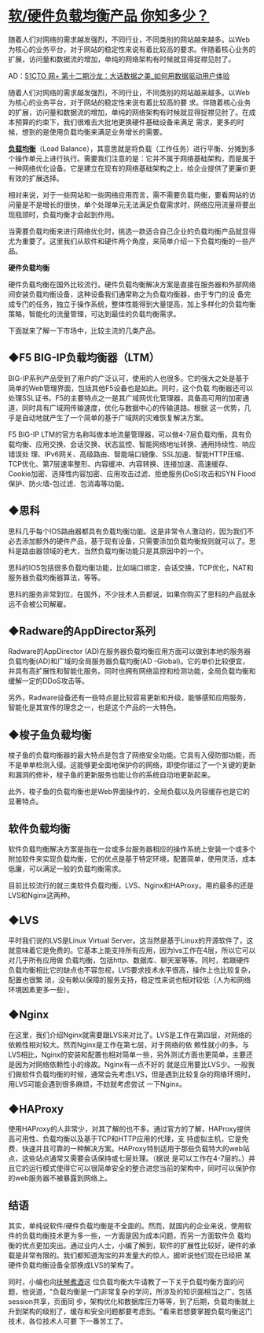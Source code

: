 # [软/硬件负载均衡产品 你知多少？](https://www.cnblogs.com/lcword/p/5773296.html)

随着人们对网络的需求越发强烈，不同行业，不同类别的网站越来越多。以Web为核心的业务平台，对于网站的稳定性来说有着比较高的要求。伴随着核心业务的扩展，访问量和数据流的增加，单纯的网络架构有时候就显得捉襟见肘了。

AD：[51CTO 网+ 第十二期沙龙：大话数据之美\_如何用数据驱动用户体验](http://mobile.51cto.com/mobile/mdsa12/)

随着人们对网络的需求越发强烈，不同行业，不同类别的网站越来越多。以Web为核心的业务平台，对于网站的稳定性来说有着比较高的要 求。伴随着核心业务的扩展，访问量和数据流的增加，单纯的网络架构有时候就显得捉襟见肘了。在成本预算的约束下，我们很难去大批地更换硬件基础设备来满足 需求，更多的时候，想到的是使用负载均衡来满足业务增长的需要。

[**负载均衡**](http://network.51cto.com/art/201101/241997.htm)（Load Balance），其意思就是将负载（工作任务）进行平衡、分摊到多个操作单元上进行执行。需要我们注意的是：它并不属于网络基础架构，而是属于一种网络优化设备。它是建立在现有的网络基础架构之上，给企业提供了更廉价更有效的扩展选择。

相对来说，对于一些网站和一些网络应用而言，需不需要负载均衡，要看网站的访问量是不是增长的很快，单个处理单元无法满足负载需求时，网络应用流量将要出现瓶颈时，负载均衡才会起到作用。

当需要负载均衡来进行网络优化时，挑选一款适合自己企业的负载均衡产品就显得尤为重要了。这里我们从软件和硬件两个角度，来简单介绍一下负载均衡的一些产品。

**硬件负载均衡**

硬件负载均衡在国外比较流行。硬件负载均衡解决方案是直接在服务器和外部网络间安装负载均衡设备，这种设备我们通常称之为负载均衡器，由于专门的设 备完成专门的任务，独立于操作系统，整体性能得到大量提高，加上多样化的负载均衡策略，智能化的流量管理，可达到最佳的负载均衡需求。

下面就来了解一下市场中，比较主流的几类产品。

## ◆F5 BIG-IP负载均衡器（LTM）

BIG-IP系列产品受到了用户的广泛认可，使用的人也很多。它的强大之处是基于简单的Web管理界面，包括其他F5设备也是如此。同时，这个负载 均衡器还可以处理SSL证书。F5的主要特点之一是其广域网优化管理器，具备高可用的加密通道，同时具有广域网传输速度，优化与数据中心的传输道路。根据 这一优势，几乎是自动地就产生了一个简单的基于广域网的灾难恢复解决方案。

F5 BIG-IP LTM的官方名称叫做本地流量管理器，可以做4-7层负载均衡，具有负载均衡、应用交换、会话交换、状态监控、智能网络地址转换、通用持续性、响应错误处 理、IPv6网关、高级路由、智能端口镜像、SSL加速、智能HTTP压缩、TCP优化、第7层速率整形、内容缓冲、内容转换、连接加速、高速缓存、 Cookie加密、选择性内容加密、应用攻击过滤、拒绝服务\(DoS\)攻击和SYN Flood保护、防火墙-包过滤、包消毒等功能。

## ◆思科

思科几乎每个IOS路由器都具有负载均衡功能。这是非常令人激动的，因为我们不必去添加额外的硬件产品，基于现有设备，只需要添加负载均衡规则就可以了。思科是路由器领域的老大，当然负载均衡功能只是其原因中的一个。

思科的IOS包括很多负载均衡功能，比如端口绑定，会话交换，TCP优化，NAT和服务器负载均衡器算法，等等。

思科的服务非常到位，在国外，不少技术人员都说，如果你购买了思科的产品就永远不会被公司解雇。

## ◆Radware的AppDirector系列

Radware的AppDirector \(AD\)在服务器负载均衡应用方面可以做到本地的服务器负载均衡\(AD\)和广域的全局服务器负载均衡\(AD -Global\)。它的单价比较便宜，并具有高扩展性和智能化服务。同时也拥有网络监控和检测功能，全局负载均衡和缓解一定的DDoS攻击等。

另外，Radware设备还有一些特点是比较容易更新和升级，能够感知应用服务，智能化是其宣传的理念之一，也是这个产品的一大特色。

## ◆梭子鱼负载均衡

梭子鱼的负载均衡器的最大特点是包含了网络安全功能。它具有入侵防御功能，而不是单单检测入侵。这能够更全面地保护你的网络，即使你错过了一个关键的更新和漏洞的修补，梭子鱼的更新服务也能让你的系统自动地更新起来。

此外，梭子鱼的负载均衡也是Web界面操作的，全局负载以及内容缓存也是它的显著特点。

## **软件负载均衡**

软件负载均衡解决方案是指在一台或多台服务器相应的操作系统上安装一个或多个附加软件来实现负载均衡，它的优点是基于特定环境，配置简单，使用灵活，成本低廉，可以满足一般的负载均衡需求。

目前比较流行的就三类软件负载均衡，LVS、Nginx和HAProxy。用的最多的还是LVS和Nginx这两种。

## ◆LVS

平时我们说的LVS是Linux Virtual Server。这当然是基于Linux的开源软件了，这就意味着它是免费的。它基本上能支持所有应用，因为lvs工作在4层，所以它可以对几乎所有应用做 负载均衡，包括http、数据库、聊天室等等。同时，若跟硬件负载均衡相比它的缺点也不容忽视，LVS要求技术水平很高，操作上也比较复杂，配置也很繁 琐，没有赖以保障的服务支持，稳定性来说也相对较低（人为和网络环境因素更多一些）。

## ◆Nginx

在这里，我们介绍Nginx就需要跟LVS来对比了。LVS是工作在第四层，对网络的依赖性相对较大。然而Nginx是工作在第七层，对于网络的依 赖性就小的多。与LVS相比，Nginx的安装和配置也相对简单一些，另外测试方面也更简单，主要还是因为对网络依赖性小的缘故。Nginx有一点不好的 就是应用要比LVS少。一般我们做软件负载均衡的时候，通常会先考虑LVS，但是遇到比较复杂的网络环境时，用LVS可能会遇到很多麻烦，不妨就考虑尝试 一下Nginx。

## ◆HAProxy

使用HAProxy的人非常少，对其了解的也不多。通过官方的了解，HAProxy提供高可用性、负载均衡以及基于TCP和HTTP应用的代理，支 持虚拟主机，它是免费、快速并且可靠的一种解决方案。HAProxy特别适用于那些负载特大的web站点，这些站点通常又需要会话保持或七层处理。（据说 是可以工作在4-7层的。）并且它的运行模式使得它可以很简单安全的整合进您当前的架构中，同时可以保护你的web服务器不被暴露到网络上。

## **结语**

其实，单纯说软件/硬件负载均衡是不全面的。然而，就国内的企业来说，使用软件的负载均衡技术更为多一些，一方面是因为成本问题，而另一方面软件负 载均衡的优点更加突出。通过业内人士，小编了解到，软件的扩展性比较好，硬件的承载是非常有限的。我们都知道淘宝的并发量大的惊人，据听说他们现在已经把 某硬件负载均衡设备全部换成LVS的架构了。

同时，小编也向[抚琴煮酒](http://andrewyu.blog.51cto.com/)这 位负载均衡大牛请教了一下关于负载均衡方面的问题，他说道，"负载均衡是一门非常复杂的学问，所涉及的知识面相当之广，包括session共享，页面同 步，架构优化和数据库压力等等，到了后期，负载均衡就上升到架构的级别了，缓存和安全问题都要考虑到。"看来若想要掌握负载均衡这门技术，各位技术人可要 下一番苦工了。

# 




